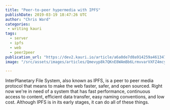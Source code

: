 ```yaml
---
title: "Peer-to-peer hypermedia with IPFS"
publishDate: 2019-03-19 18:47:26 UTC
author: "Chris Ward"
categories:
 - writing kauri
tags:
  - server
  - ipfs
  - web
  - peer2peer
publication_url: "https://dev2.kauri.io/article/a6a0de7d0a914259a4613479f8f2d13f"
image: "/src/assets/images/articles/Qmevyp8k7QKnE8WAmBb6LrmvvarVXFZ4mcyrpCFmXLF1Tx.png"

---
```


InterPlanetary File System, also known as IPFS, is a peer to peer media protocol that means to make the web faster, safer, and open sourced. Right now we're in need of a system that has fast performance, continuous access to content, efficient data transfer, easy naming conventions, and low cost. Although IPFS is in its early stages, it can do all of these things.
